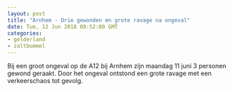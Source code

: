 ```yaml
---
layout: post
title: "Arnhem - Drie gewonden en grote ravage na ongeval"
date: Tue, 12 Jun 2018 09:52:00 GMT
categories: 
- gelderland 
- zaltbommel 
---
```


Bij een groot ongeval op de A12 bij Arnhem zijn maandag 11 juni 3 personen gewond geraakt. Door het ongeval ontstond een grote ravage met een verkeerschaos tot gevolg.
